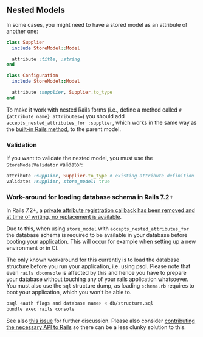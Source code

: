 ## Nested Models

In some cases, you might need to have a stored model as an attribute of another one:

```ruby
class Supplier
  include StoreModel::Model

  attribute :title, :string
end

class Configuration
  include StoreModel::Model

  attribute :supplier, Supplier.to_type
end
```

To make it work with nested Rails forms (i.e., define a method called `#{attribute_name}_attributes=`) you should add `accepts_nested_attributes_for :supplier`, which works in the same way as the [built-in Rails method](https://api.rubyonrails.org/classes/ActiveRecord/NestedAttributes/ClassMethods.html), to the parent model.

### Validation

If you want to validate the nested model, you must use the `StoreModelValidator` validator:

```ruby
attribute :supplier, Supplier.to_type # existing attribute definition
validates :supplier, store_model: true
```

### Work-around for loading database schema in Rails 7.2+

In Rails 7.2+, a [private attribute registration callback has been removed and at time of writing, no replacement is available](https://github.com/rails/rails/issues/52685).

Due to this, when using `store_model` with `accepts_nested_attributes_for` the database schema is required to be available in your database before booting your application. This will
occur for example when setting up a new environment or in CI.

The only known workaround for this currently is to load the database structure before you run your application, i.e. using psql. Please note that even `rails dbconsole` is affected
by this and hence you have to prepare your database without touching any of your rails application whatsoever. You must also use the `sql` structure dump, as loading `schema.rb` requires
to boot your application, which you won't be able to.

```bash
psql <auth flags and database name> < db/structure.sql
bundle exec rails console
```

See also [this issue](https://github.com/DmitryTsepelev/store_model/issues/187) for further discussion. Please also consider [contributing the necessary API to Rails](https://github.com/rails/rails/issues/52685#issuecomment-2310728692)
so there can be a less clunky solution to this.
